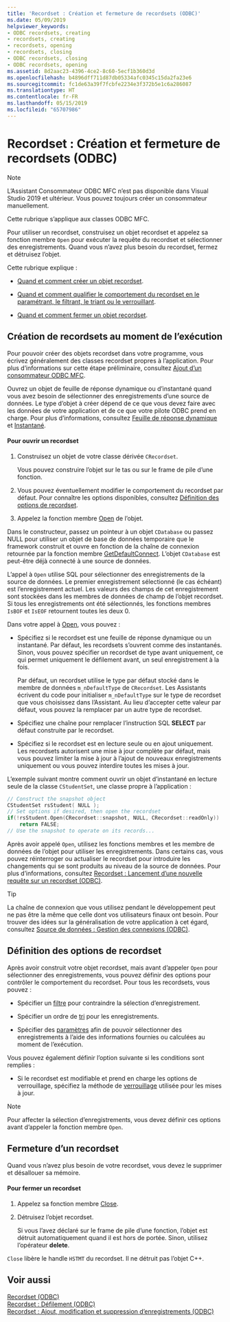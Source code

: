 ```yaml
---
title: 'Recordset : Création et fermeture de recordsets (ODBC)'
ms.date: 05/09/2019
helpviewer_keywords:
- ODBC recordsets, creating
- recordsets, creating
- recordsets, opening
- recordsets, closing
- ODBC recordsets, closing
- ODBC recordsets, opening
ms.assetid: 8d2aac23-4396-4ce2-8c60-5ecf1b360d3d
ms.openlocfilehash: b4896dff711d87db05334afc0345c15da2fa23e6
ms.sourcegitcommit: fc1de63a39f7fcbfe2234e3f372b5e1c6a286087
ms.translationtype: HT
ms.contentlocale: fr-FR
ms.lasthandoff: 05/15/2019
ms.locfileid: "65707986"
---
```

# <a name="recordset-creating-and-closing-recordsets-odbc"></a>Recordset : Création et fermeture de recordsets (ODBC)

> [!NOTE] 
> L’Assistant Consommateur ODBC MFC n’est pas disponible dans Visual Studio 2019 et ultérieur. Vous pouvez toujours créer un consommateur manuellement.

Cette rubrique s’applique aux classes ODBC MFC.

Pour utiliser un recordset, construisez un objet recordset et appelez sa fonction membre `Open` pour exécuter la requête du recordset et sélectionner des enregistrements. Quand vous n’avez plus besoin du recordset, fermez et détruisez l’objet.

Cette rubrique explique :

- [Quand et comment créer un objet recordset](#_core_creating_recordsets_at_run_time).

- [Quand et comment qualifier le comportement du recordset en le paramétrant, le filtrant, le triant ou le verrouillant](#_core_setting_recordset_options).

- [Quand et comment fermer un objet recordset](#_core_closing_a_recordset).

##  <a name="_core_creating_recordsets_at_run_time"></a> Création de recordsets au moment de l’exécution

Pour pouvoir créer des objets recordset dans votre programme, vous écrivez généralement des classes recordset propres à l’application. Pour plus d’informations sur cette étape préliminaire, consultez [Ajout d’un consommateur ODBC MFC](../../mfc/reference/adding-an-mfc-odbc-consumer.md).

Ouvrez un objet de feuille de réponse dynamique ou d’instantané quand vous avez besoin de sélectionner des enregistrements d’une source de données. Le type d’objet à créer dépend de ce que vous devez faire avec les données de votre application et de ce que votre pilote ODBC prend en charge. Pour plus d’informations, consultez [Feuille de réponse dynamique](../../data/odbc/dynaset.md) et [Instantané](../../data/odbc/snapshot.md).

#### <a name="to-open-a-recordset"></a>Pour ouvrir un recordset

1. Construisez un objet de votre classe dérivée `CRecordset`.

   Vous pouvez construire l’objet sur le tas ou sur le frame de pile d’une fonction.

1. Vous pouvez éventuellement modifier le comportement du recordset par défaut. Pour connaître les options disponibles, consultez [Définition des options de recordset](#_core_setting_recordset_options).

1. Appelez la fonction membre [Open](../../mfc/reference/crecordset-class.md#open) de l’objet.

Dans le constructeur, passez un pointeur à un objet `CDatabase` ou passez NULL pour utiliser un objet de base de données temporaire que le framework construit et ouvre en fonction de la chaîne de connexion retournée par la fonction membre [GetDefaultConnect](../../mfc/reference/crecordset-class.md#getdefaultconnect). L’objet `CDatabase` est peut-être déjà connecté à une source de données.

L’appel à `Open` utilise SQL pour sélectionner des enregistrements de la source de données. Le premier enregistrement sélectionné (le cas échéant) est l’enregistrement actuel. Les valeurs des champs de cet enregistrement sont stockées dans les membres de données de champ de l’objet recordset. Si tous les enregistrements ont été sélectionnés, les fonctions membres `IsBOF` et `IsEOF` retournent toutes les deux 0.

Dans votre appel à [Open](../../mfc/reference/crecordset-class.md#open), vous pouvez :

- Spécifiez si le recordset est une feuille de réponse dynamique ou un instantané. Par défaut, les recordsets s’ouvrent comme des instantanés. Sinon, vous pouvez spécifier un recordset de type avant uniquement, ce qui permet uniquement le défilement avant, un seul enregistrement à la fois.

   Par défaut, un recordset utilise le type par défaut stocké dans le membre de données `m_nDefaultType` de `CRecordset`. Les Assistants écrivent du code pour initialiser `m_nDefaultType` sur le type de recordset que vous choisissez dans l’Assistant. Au lieu d’accepter cette valeur par défaut, vous pouvez la remplacer par un autre type de recordset.

- Spécifiez une chaîne pour remplacer l’instruction SQL **SELECT** par défaut construite par le recordset.

- Spécifiez si le recordset est en lecture seule ou en ajout uniquement. Les recordsets autorisent une mise à jour complète par défaut, mais vous pouvez limiter la mise à jour à l’ajout de nouveaux enregistrements uniquement ou vous pouvez interdire toutes les mises à jour.

L’exemple suivant montre comment ouvrir un objet d’instantané en lecture seule de la classe `CStudentSet`, une classe propre à l’application :

```cpp
// Construct the snapshot object
CStudentSet rsStudent( NULL );
// Set options if desired, then open the recordset
if(!rsStudent.Open(CRecordset::snapshot, NULL, CRecordset::readOnly))
    return FALSE;
// Use the snapshot to operate on its records...
```

Après avoir appelé `Open`, utilisez les fonctions membres et les membre de données de l’objet pour utiliser les enregistrements. Dans certains cas, vous pouvez réinterroger ou actualiser le recordset pour introduire les changements qui se sont produits au niveau de la source de données. Pour plus d’informations, consultez [Recordset : Lancement d’une nouvelle requête sur un recordset (ODBC)](../../data/odbc/recordset-requerying-a-recordset-odbc.md).

> [!TIP]
>  La chaîne de connexion que vous utilisez pendant le développement peut ne pas être la même que celle dont vos utilisateurs finaux ont besoin. Pour trouver des idées sur la généralisation de votre application à cet égard, consultez [Source de données : Gestion des connexions (ODBC)](../../data/odbc/data-source-managing-connections-odbc.md).

##  <a name="_core_setting_recordset_options"></a> Définition des options de recordset

Après avoir construit votre objet recordset, mais avant d’appeler `Open` pour sélectionner des enregistrements, vous pouvez définir des options pour contrôler le comportement du recordset. Pour tous les recordsets, vous pouvez :

- Spécifier un [filtre](../../data/odbc/recordset-filtering-records-odbc.md) pour contraindre la sélection d’enregistrement.

- Spécifier un ordre de [tri](../../data/odbc/recordset-sorting-records-odbc.md) pour les enregistrements.

- Spécifier des [paramètres](../../data/odbc/recordset-parameterizing-a-recordset-odbc.md) afin de pouvoir sélectionner des enregistrements à l’aide des informations fournies ou calculées au moment de l’exécution.

Vous pouvez également définir l’option suivante si les conditions sont remplies :

- Si le recordset est modifiable et prend en charge les options de verrouillage, spécifiez la méthode de [verrouillage](../../data/odbc/recordset-locking-records-odbc.md) utilisée pour les mises à jour.

> [!NOTE]
>  Pour affecter la sélection d’enregistrements, vous devez définir ces options avant d’appeler la fonction membre `Open`.

##  <a name="_core_closing_a_recordset"></a> Fermeture d’un recordset

Quand vous n’avez plus besoin de votre recordset, vous devez le supprimer et désallouer sa mémoire.

#### <a name="to-close-a-recordset"></a>Pour fermer un recordset

1. Appelez sa fonction membre [Close](../../mfc/reference/crecordset-class.md#close).

1. Détruisez l’objet recordset.

   Si vous l’avez déclaré sur le frame de pile d’une fonction, l’objet est détruit automatiquement quand il est hors de portée. Sinon, utilisez l’opérateur **delete**.

`Close` libère le handle `HSTMT` du recordset. Il ne détruit pas l’objet C++.

## <a name="see-also"></a>Voir aussi

[Recordset (ODBC)](../../data/odbc/recordset-odbc.md)<br/>
[Recordset : Défilement (ODBC)](../../data/odbc/recordset-scrolling-odbc.md)<br/>
[Recordset : Ajout, modification et suppression d’enregistrements (ODBC)](../../data/odbc/recordset-adding-updating-and-deleting-records-odbc.md)